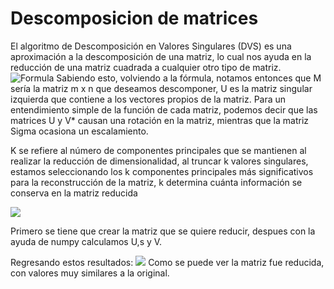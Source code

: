 # Descomposicion de matrices
El algoritmo de Descomposición en Valores Singulares (DVS) es una aproximación a la descomposición de una matriz, lo cual nos ayuda en la reducción de una matriz cuadrada a cualquier otro tipo de matriz.
![Formula](https://miro.medium.com/v2/resize:fit:286/format:webp/0*eRpo9q5zMToD52Tl)
Sabiendo esto, volviendo a la fórmula, notamos entonces que M sería la matriz m x n que deseamos descomponer, U es la matriz singular izquierda que contiene a los vectores propios de la matriz.
Para un entendimiento simple de la función de cada matriz, podemos decir que las matrices U y V* causan una rotación en la matriz, mientras que la matriz Sigma ocasiona un escalamiento.

K se refiere al número de componentes principales que se mantienen al realizar la reducción de dimensionalidad, al truncar k valores singulares, estamos seleccionando los k componentes principales más significativos para la reconstrucción de la matriz, k determina cuánta información se conserva en la matriz reducida

![](/Descomposición%20de%20Matrices/Codigo.jpg)

Primero se tiene que crear la matriz que se quiere reducir, despues con la ayuda de numpy calculamos U,s y V.

Regresando estos resultados:
![](/Descomposición%20de%20Matrices/Resultado.JPG)
Como se puede ver la matriz fue reducida, con valores muy similares a la original.
